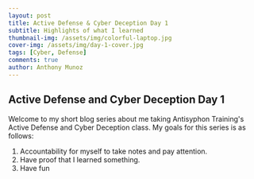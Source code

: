 ```yaml
---
layout: post
title: Active Defense & Cyber Deception Day 1
subtitle: Highlights of what I learned
thumbnail-img: /assets/img/colorful-laptop.jpg
cover-img: /assets/img/day-1-cover.jpg
tags: [Cyber, Defense]
comments: true
author: Anthony Munoz
---
```


## Active Defense and Cyber Deception Day 1

Welcome to my short blog series about me taking Antisyphon Training's Active Defense and Cyber Deception class. My goals for this series is as follows:

1. Accountability for myself to take notes and pay attention.
2. Have proof that I learned something.
3. Have fun
